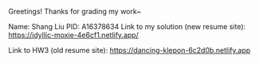 Greetings! Thanks for grading my work~

Name: Shang Liu
PID: A16378634
Link to my solution (new resume site): https://idyllic-moxie-4e6cf1.netlify.app/


Link to HW3 (old resume site): https://dancing-klepon-6c2d0b.netlify.app
